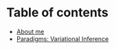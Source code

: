 # Table of contents

* [About me](README.md)
* [Paradigms: Variational Inference](variational-inference.md)

